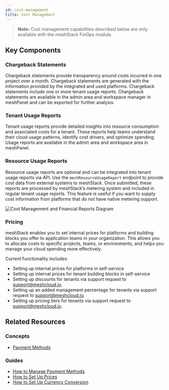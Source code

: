 ```yaml
---
id: cost-management
title: Cost Management
---
```


> **Note:** Cost management capabilities described below are only available with the meshStack FinOps module.

## Key Components

### Chargeback Statements

Chargeback statements provide transparency around costs incurred in one project over a month. Chargeback statements are generated with the information provided by the integrated and used platforms. Chargeback statements include one or more tenant usage reports. Chargeback statements are available in the admin area and workspace manager in meshPanel and can be exported for further analysis.

### Tenant Usage Reports

Tenant usage reports provide detailed insights into resource consumption and associated costs for a tenant. These reports help teams understand their cloud usage patterns, identify cost drivers, and optimize spending. Usage reports are available in the admin area and workspace area in meshPanel.

### Resource Usage Reports

Resource usage reports are optional and can be integrated into tenant usage reports via API. Use the `meshResourceUsageReport` endpoint to provide cost data from external systems to meshStack. Once submitted, these reports are processed by meshStack’s metering system and included in regular tenant usage reports. This feature is useful if you want to supply cost information from platforms that do not have native metering support.

![Cost Management and Financial Reports Diagram](/assets/new_concept/concept_financialreports.png)

### Pricing

meshStack enables you to set internal prices for platforms and building blocks you offer to application teams in your organization. This allows you to allocate costs to specific projects, teams, or environments, and helps you manage your cloud spending more effectively.

Current functionality includes:

- Setting up internal prices for platforms in self-service
- Setting up internal prices for tenant building blocks in self-service
- Setting up discounts for tenants via support request to support@meshcloud.io.
- Setting up an added management percentage for tenants via support request to support@meshcloud.io.
- Setting up pricing tiers for tenants via support request to support@meshcloud.io.

## Related Resources

### Concepts

- [Payment Methods](concepts/payment-methods.md)

### Guides

- [How to Manage Payment Methods](guides/finops/how-to-manage-payment-methods.md)
- [How to Set Up Prices](guides/finops/how-to-set-up-prices.md)
- [How to Set Up Currency Conversion](guides/finops/how-to-set-up-currency-conversion.md)
